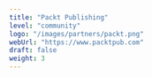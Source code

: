 ```yaml
---
title: "Packt Publishing"
level: "community"
logo: "/images/partners/packt.png"
webUrl: "https://www.packtpub.com"
draft: false
weight: 3
---
```


